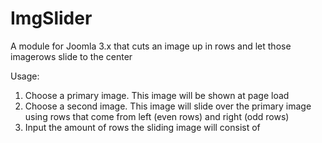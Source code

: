ImgSlider
=========

A module for Joomla 3.x that cuts an image up in rows and let those imagerows slide to the center

Usage:
1) Choose a primary image. This image will be shown at page load
2) Choose a second image. This image will slide over the primary image using rows that come from left (even rows) and     right (odd rows)
3) Input the amount of rows the sliding image will consist of
